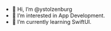 - 👋 Hi, I’m @ystolzenburg
- 👀 I’m interested in App Development.
- 🌱 I’m currently learning SwiftUI.

<!---
ystolzenburg/ystolzenburg is a ✨ special ✨ repository because its `README.md` (this file) appears on your GitHub profile.
You can click the Preview link to take a look at your changes.
--->
